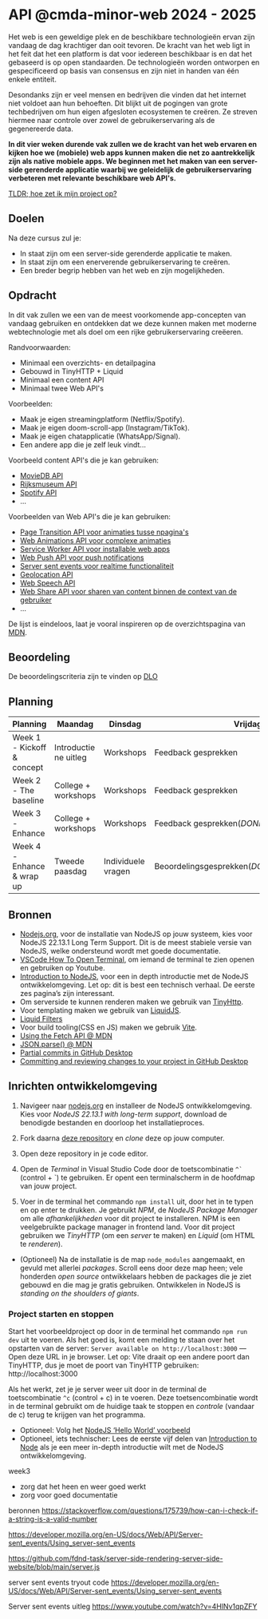 # API @cmda-minor-web 2024 - 2025
Het web is een geweldige plek en de beschikbare technologieën ervan zijn vandaag de dag krachtiger dan ooit tevoren.
De kracht van het web ligt in het feit dat het een platform is dat voor iedereen beschikbaar is en dat het gebaseerd is
op open standaarden. De technologieën worden ontworpen en gespecificeerd op basis van consensus en zijn niet in handen
van één enkele entiteit.

Desondanks zijn er veel mensen en bedrijven die vinden dat het internet niet voldoet aan hun behoeften. Dit blijkt uit
de pogingen van grote techbedrijven om hun eigen afgesloten ecosystemen te creëren. Ze streven hiermee naar controle over
zowel de gebruikerservaring als de gegenereerde data.

**In dit vier weken durende vak zullen we de kracht van het web ervaren en kijken hoe we (mobiele) web apps kunnen maken die
net zo aantrekkelijk zijn als native mobiele apps. We beginnen met het maken van een server-side gerenderde applicatie
waarbij we geleidelijk de gebruikerservaring verbeteren met relevante beschikbare web API's.**

[TLDR; hoe zet ik mijn project op?](#Inrichten-ontwikkelomgeving)

## Doelen

Na deze cursus zul je:

- In staat zijn om een server-side gerenderde applicatie te maken.
- In staat zijn om een enerverende gebruikerservaring te creëren.
- Een breder begrip hebben van het web en zijn mogelijkheden.

## Opdracht

In dit vak zullen we een van de meest voorkomende app-concepten van vandaag
gebruiken en ontdekken dat we deze kunnen maken met moderne webtechnologie
met als doel om een rijke gebruikerservaring creëeren.

Randvoorwaarden:

- Minimaal een overzichts- en detailpagina
- Gebouwd in TinyHTTP + Liquid
- Minimaal een content API
- Minimaal twee Web API's

Voorbeelden:

- Maak je eigen streamingplatform (Netflix/Spotify).
- Maak je eigen doom-scroll-app (Instagram/TikTok).
- Maak je eigen chatapplicatie (WhatsApp/Signal).
- Een andere app die je zelf leuk vindt...

Voorbeeld content API's die je kan gebruiken:

- [MovieDB API](https://developer.themoviedb.org/reference/intro/getting-started)
- [Rijksmuseum API](https://data.rijksmuseum.nl/object-metadata/api/)
- [Spotify API](https://developer.spotify.com/documentation/web-api)
- ...

Voorbeelden van Web API's die je kan gebruiken:

- [Page Transition API voor animaties tusse npagina's](https://developer.mozilla.org/en-US/docs/Web/API/Page_Transitions_API)
- [Web Animations API voor complexe animaties](https://developer.mozilla.org/en-US/docs/Web/API/Web_Animations_API)
- [Service Worker API voor installable web apps](https://developer.mozilla.org/en-US/docs/Web/API/Service_Worker_API)
- [Web Push API voor push notifications](https://developer.mozilla.org/en-US/docs/Web/API/Push_API)
- [Server sent events voor realtime functionaliteit](https://developer.mozilla.org/en-US/docs/Web/API/Server-sent_events)
- [Geolocation API](https://developer.mozilla.org/en-US/docs/Web/API/Geolocation_API)
- [Web Speech API](https://developer.mozilla.org/en-US/docs/Web/API/Web_Speech_API)
- [Web Share API voor sharen van content binnen de context van de gebruiker](https://developer.mozilla.org/en-US/docs/Web/API/Navigator/share)
- ...

De lijst is eindeloos, laat je vooral inspireren op de overzichtspagina van [MDN](https://developer.mozilla.org/en-US/docs/Web/API).

## Beoordeling
De beoordelingscriteria zijn te vinden op [DLO](https://dlo.mijnhva.nl/d2l/le/content/609470/Home)

## Planning

| Planning                   | Maandag               | Dinsdag            | Vrijdag                                     |
|----------------------------|-----------------------|--------------------|---------------------------------------------|
| Week 1 - Kickoff & concept | Introductie ne uitleg | Workshops          | Feedback gesprekken                         |
| Week 2 - The baseline      | College + workshops   | Workshops          | Feedback gesprekken                         |
| Week 3 - Enhance           | College + workshops   | Workshops          | Feedback gesprekken(*DONDERDAG*)            |
| Week 4 - Enhance & wrap up | Tweede paasdag        | Individuele vragen | Beoordelingsgesprekken(*DONDERDAG/VRIJDAG*) |

## Bronnen

- [Nodejs.org](https://nodejs.org/en/), voor de installatie van NodeJS op jouw systeem, kies voor NodeJS 22.13.1 Long Term Support. Dit is de meest stabiele versie van NodeJS, welke ondersteund wordt met goede documentatie.
- [VSCode How To Open Terminal](https://www.youtube.com/watch?v=OmQhOnBzg_k), om iemand de terminal te zien openen en gebruiken op Youtube.
- [Introduction to NodeJS](https://nodejs.dev/en/learn/), voor een in depth introductie met de NodeJS ontwikkelomgeving. Let op: dit is best een technisch verhaal. De eerste zes pagina’s zijn interessant.
- Om serverside te kunnen renderen maken we gebruik van [TinyHttp](https://github.com/tinyhttp).
- Voor templating maken we gebruik van [LiquidJS](https://liquidjs.com/).
- [Liquid Filters](https://liquidjs.com/filters/overview.html)
- Voor build tooling(CSS en JS) maken we gebruik [Vite](https://vitejs.dev/).
- [Using the Fetch API @ MDN](https://developer.mozilla.org/en-US/docs/Web/API/Fetch_API/Using_Fetch)
- [JSON.parse() @ MDN](https://developer.mozilla.org/en-US/docs/Web/JavaScript/Reference/Global_Objects/JSON/parse)
- [Partial commits in GitHub Desktop](https://github.blog/news-insights/product-news/partial-commits-in-github-for-windows/)
- [Committing and reviewing changes to your project in GitHub Desktop](https://docs.github.com/en/desktop/making-changes-in-a-branch/committing-and-reviewing-changes-to-your-project-in-github-desktop)

## Inrichten ontwikkelomgeving

1. Navigeer naar [nodejs.org](https://nodejs.org/en/) en installeer de NodeJS ontwikkelomgeving. Kies voor _NodeJS 22.13.1 with long-term support_, download de benodigde bestanden en doorloop het installatieproces.

2. Fork daarna [deze repository](https://github.com/cmda-minor-web/API-2425) en *clone* deze op jouw computer.

3. Open deze repository in je code editor.

4. Open de _Terminal_ in Visual Studio Code door de toetscombinatie `` ^` `` (control + `) te gebruiken. Er opent een terminalscherm in de hoofdmap van jouw project.

5. Voer in de terminal het commando `npm install` uit, door het in te typen en op enter te drukken. Je gebruikt _NPM_, de _NodeJS Package Manager_ om alle _afhankelijkheden_ voor dit project te installeren. NPM is een veelgebruikte package manager in frontend land. Voor dit project gebruiken we _TinyHTTP_ (om een _server_ te maken) en _Liquid_ (om HTML te _renderen_).
- (Optioneel) Na de installatie is de map `node_modules` aangemaakt, en gevuld met allerlei _packages_. Scroll eens door deze map heen; vele honderden *open source* ontwikkelaars hebben de packages die je ziet gebouwd en die mag je gratis gebruiken. Ontwikkelen in NodeJS is *standing on the shoulders of giants*.

### Project starten en stoppen
Start het voorbeeldproject op door in de terminal het commando `npm run dev` uit te voeren. Als het goed is, komt een melding te staan over het opstarten van de server: `Server available on http://localhost:3000` — Open deze URL in je browser. Let op: Vite draait op een andere poort dan TinyHTTP, dus je moet de poort van TinyHTTP gebruiken: http://localhost:3000

Als het werkt, zet je je server weer uit door in de terminal de toetscombinatie `^c` (control + c) in te voeren. Deze toetsencombinatie wordt in de terminal gebruikt om de huidige taak te stoppen en *controle* (vandaar de c) terug te krijgen van het programma.

- Optioneel: Volg het [NodeJS ‘Hello World’ voorbeeld](https://medium.com/@mohammedijas/hello-world-in-node-js-b333275ddc89)
- Optioneel, iets technischer: Lees de eerste vijf delen van [Introduction to Node](https://nodejs.dev/en/learn/) als je een meer in-depth introductie wilt met de NodeJS ontwikkelomgeving.


week3
- zorg dat het heen en weer goed werkt
- zorg voor goed documentatie


beronnen
https://stackoverflow.com/questions/175739/how-can-i-check-if-a-string-is-a-valid-number

https://developer.mozilla.org/en-US/docs/Web/API/Server-sent_events/Using_server-sent_events

https://github.com/fdnd-task/server-side-rendering-server-side-website/blob/main/server.js

server sent events tryout code
https://developer.mozilla.org/en-US/docs/Web/API/Server-sent_events/Using_server-sent_events

Server sent events uitleg
https://www.youtube.com/watch?v=4HlNv1qpZFY 

